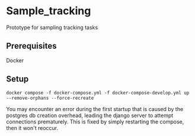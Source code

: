 # Sample_tracking
Prototype for sampling tracking tasks

## Prerequisites
Docker

## Setup
`docker compose -f docker-compose.yml -f docker-compose-develop.yml up --remove-orphans --force-recreate`

You may encounter an error during the first startup that is caused by the postgres db creation overhead, leading the django server to attempt connections prematurely.
This is fixed by simply restarting the compose, then it won't reoccur.


